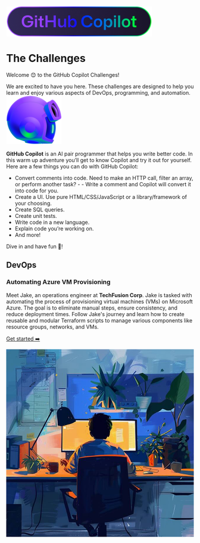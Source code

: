 ![gh-copilot](images/gh-copilot2.png)
# The Challenges

Welcome 😊 to the GitHub Copilot Challenges! 

We are excited to have you here. These challenges are designed to help you learn and enjoy various aspects of DevOps, programming, and automation. 
![gh-logo](images/gh-copilot3.png)

**GitHub Copilot** is an AI pair programmer that helps you write better code. In this warm up adventure you’ll get to know Copilot and try it out for yourself. Here are a few things you can do with GitHub Copilot:

- Convert comments into code. Need to make an HTTP call, filter an array, or perform another task? - - Write a comment and Copilot will convert it into code for you.
- Create a UI. Use pure HTML/CSS/JavaScript or a library/framework of your choosing.
- Create SQL queries.
- Create unit tests.
- Write code in a new language.
- Explain code you’re working on.
- And more!

Dive in and have fun 🎉!

## DevOps

### Automating Azure VM Provisioning

Meet Jake, an operations engineer at **TechFusion Corp**. Jake is tasked with automating the process of provisioning virtual machines (VMs) on Microsoft Azure. The goal is to eliminate manual steps, ensure consistency, and reduce deployment times. Follow Jake's journey and learn how to create reusable and modular Terraform scripts to manage various components like resource groups, networks, and VMs.

[Get started ➡️](devops-challenges-1.md)

![Working Geek](images/working-geek.jpg)